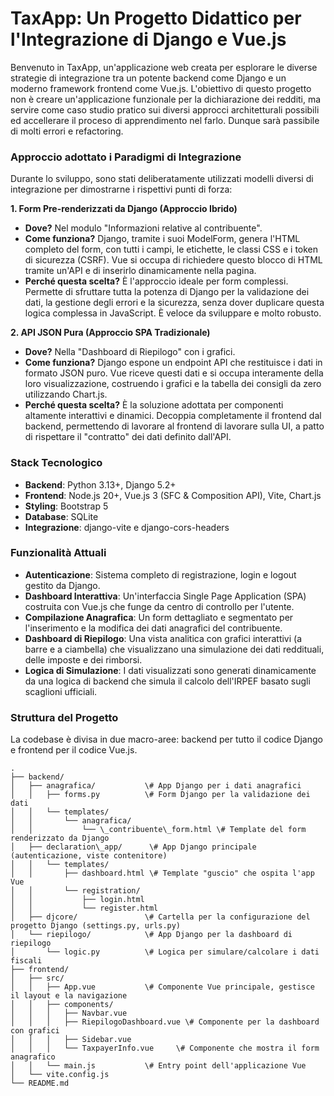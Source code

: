 # **TaxApp: Un Progetto Didattico per l'Integrazione di Django e Vue.js**

Benvenuto in TaxApp, un'applicazione web creata per esplorare le diverse strategie di integrazione tra un potente backend come Django e un moderno framework frontend come Vue.js. 
L'obiettivo di questo progetto non è creare un'applicazione funzionale per la dichiarazione dei redditi, ma servire come caso studio pratico sui diversi approcci architetturali possibili ed accellerare il proceso di apprendimento nel farlo.
Dunque sarà passibile di molti errori e refactoring.

### **Approccio adottato i Paradigmi di Integrazione**

Durante lo sviluppo, sono stati deliberatamente utilizzati modelli diversi di integrazione per dimostrarne i rispettivi punti di forza:

**1\. Form Pre-renderizzati da Django (Approccio Ibrido)**

* **Dove?** Nel modulo "Informazioni relative al contribuente".  
* **Come funziona?** Django, tramite i suoi ModelForm, genera l'HTML completo del form, con tutti i campi, le etichette, le classi CSS e i token di sicurezza (CSRF). Vue si occupa di richiedere questo blocco di HTML tramite un'API e di inserirlo dinamicamente nella pagina.  
* **Perché questa scelta?** È l'approccio ideale per form complessi. Permette di sfruttare tutta la potenza di Django per la validazione dei dati, la gestione degli errori e la sicurezza, senza dover duplicare questa logica complessa in JavaScript. È veloce da sviluppare e molto robusto.

**2\. API JSON Pura (Approccio SPA Tradizionale)**

* **Dove?** Nella "Dashboard di Riepilogo" con i grafici.  
* **Come funziona?** Django espone un endpoint API che restituisce i dati in formato JSON puro. Vue riceve questi dati e si occupa interamente della loro visualizzazione, costruendo i grafici e la tabella dei consigli da zero utilizzando Chart.js.  
* **Perché questa scelta?** È la soluzione adottata per componenti altamente interattivi e dinamici. Decoppia completamente il frontend dal backend, permettendo di lavorare al frontend di lavorare sulla UI, a patto di rispettare il "contratto" dei dati definito dall'API.

### **Stack Tecnologico**

* **Backend**: Python 3.13+, Django 5.2+  
* **Frontend**: Node.js 20+, Vue.js 3 (SFC & Composition API), Vite, Chart.js  
* **Styling**: Bootstrap 5  
* **Database**: SQLite 
* **Integrazione**: django-vite e django-cors-headers

### **Funzionalità Attuali**

* **Autenticazione**: Sistema completo di registrazione, login e logout gestito da Django.  
* **Dashboard Interattiva**: Un'interfaccia Single Page Application (SPA) costruita con Vue.js che funge da centro di controllo per l'utente.  
* **Compilazione Anagrafica**: Un form dettagliato e segmentato per l'inserimento e la modifica dei dati anagrafici del contribuente.  
* **Dashboard di Riepilogo**: Una vista analitica con grafici interattivi (a barre e a ciambella) che visualizzano una simulazione dei dati reddituali, delle imposte e dei rimborsi.  
* **Logica di Simulazione**: I dati visualizzati sono generati dinamicamente da una logica di backend che simula il calcolo dell'IRPEF basato sugli scaglioni ufficiali.

### **Struttura del Progetto**

La codebase è divisa in due macro-aree: backend per tutto il codice Django e frontend per il codice Vue.js.
```
.  
├── backend/                
│   ├── anagrafica/           \# App Django per i dati anagrafici  
│   │   ├── forms.py          \# Form Django per la validazione dei dati  
│   │   └── templates/        
│   │       └── anagrafica/  
│   │           └── \_contribuente\_form.html \# Template del form renderizzato da Django  
│   ├── declaration\_app/      \# App Django principale (autenticazione, viste contenitore)  
│   │   └── templates/  
│   │       ├── dashboard.html \# Template "guscio" che ospita l'app Vue  
│   │       └── registration/  
│   │           ├── login.html  
│   │           └── register.html  
│   ├── djcore/               \# Cartella per la configurazione del progetto Django (settings.py, urls.py)  
│   └── riepilogo/            \# App Django per la dashboard di riepilogo  
│       └── logic.py          \# Logica per simulare/calcolare i dati fiscali  
├── frontend/                 
│   ├── src/  
│   │   ├── App.vue           \# Componente Vue principale, gestisce il layout e la navigazione  
│   │   ├── components/       
│   │   │   ├── Navbar.vue  
│   │   │   ├── RiepilogoDashboard.vue \# Componente per la dashboard con grafici  
│   │   │   ├── Sidebar.vue  
│   │   │   └── TaxpayerInfo.vue     \# Componente che mostra il form anagrafico  
│   │   └── main.js           \# Entry point dell'applicazione Vue  
│   └── vite.config.js      
└── README.md
```